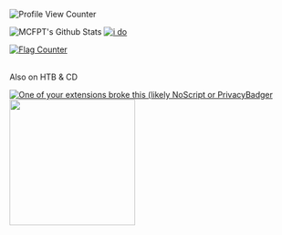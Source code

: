 
![Profile View Counter](https://komarev.com/ghpvc/?username=Some1PT&color=blueviolet&style=flat-square)


![MCFPT's Github Stats](https://github-readme-stats.vercel.app/api?username=Some1PT&count_private=true&show_icons=true&theme=radical)
[![i do](https://github-readme-stats.vercel.app/api/top-langs/?username=Some1PT&layout=compact&theme=radical)](https://github.com/anuraghazra/github-readme-stats)
<br>

<p> <a href="https://info.flagcounter.com/o3CQ"><img src="https://s01.flagcounter.com/count2/o3CQ/bg_FFFFFF/txt_000000/border_CCCCCC/columns_8/maxflags_250/viewers_0/labels_0/pageviews_1/flags_0/percent_0/" alt="Flag Counter" border="0"></a> </p>

<br> Also on HTB & CD
<br>
<p><a href="https://app.hackthebox.com/profile/233908"><img src="https://www.hackthebox.com/badge/image/233908"  alt="One of your extensions broke this (likely NoScript  or PrivacyBadger"><a href="https://cyberdefenders.org/Some1PT"><br><img src="https://cyberdefenders-storage.s3.me-central-1.amazonaws.com/profile-badges/Some1PT.png" width="220"/></a></p>

